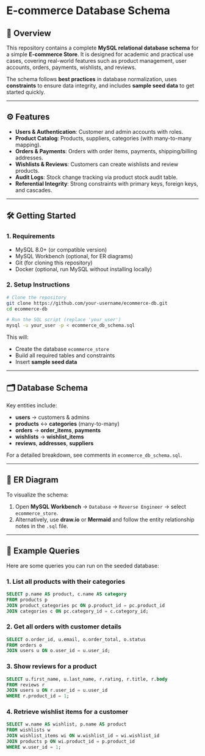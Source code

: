 # E-commerce Database Schema

## 📖 Overview

This repository contains a complete **MySQL relational database schema** for a simple **E-commerce Store**. It is designed for academic and practical use cases, covering real-world features such as product management, user accounts, orders, payments, wishlists, and reviews.

The schema follows **best practices** in database normalization, uses **constraints** to ensure data integrity, and includes **sample seed data** to get started quickly.

---

## ⚙️ Features

* **Users & Authentication**: Customer and admin accounts with roles.
* **Product Catalog**: Products, suppliers, categories (with many-to-many mapping).
* **Orders & Payments**: Orders with order items, payments, shipping/billing addresses.
* **Wishlists & Reviews**: Customers can create wishlists and review products.
* **Audit Logs**: Stock change tracking via product stock audit table.
* **Referential Integrity**: Strong constraints with primary keys, foreign keys, and cascades.

---

## 🛠️ Getting Started

### 1. Requirements

* MySQL 8.0+ (or compatible version)
* MySQL Workbench (optional, for ER diagrams)
* Git (for cloning this repository)
* Docker (optional, run MySQL without installing locally)

### 2. Setup Instructions

```bash
# Clone the repository
git clone https://github.com/your-username/ecommerce-db.git
cd ecommerce-db

# Run the SQL script (replace 'your_user')
mysql -u your_user -p < ecommerce_db_schema.sql
```

This will:

* Create the database `ecommerce_store`
* Build all required tables and constraints
* Insert **sample seed data**

---

## 🗂️ Database Schema

Key entities include:

* **users** → customers & admins
* **products** ↔ **categories** (many-to-many)
* **orders** → **order\_items**, **payments**
* **wishlists** → **wishlist\_items**
* **reviews**, **addresses**, **suppliers**

For a detailed breakdown, see comments in `ecommerce_db_schema.sql`.

---

## 🧩 ER Diagram

To visualize the schema:

1. Open **MySQL Workbench** → `Database` → `Reverse Engineer` → select `ecommerce_store`.
2. Alternatively, use **draw\.io** or **Mermaid** and follow the entity relationship notes in the `.sql` file.

---

## 🔎 Example Queries

Here are some queries you can run on the seeded database:

### 1. List all products with their categories

```sql
SELECT p.name AS product, c.name AS category
FROM products p
JOIN product_categories pc ON p.product_id = pc.product_id
JOIN categories c ON pc.category_id = c.category_id;
```

### 2. Get all orders with customer details

```sql
SELECT o.order_id, u.email, o.order_total, o.status
FROM orders o
JOIN users u ON o.user_id = u.user_id;
```

### 3. Show reviews for a product

```sql
SELECT u.first_name, u.last_name, r.rating, r.title, r.body
FROM reviews r
JOIN users u ON r.user_id = u.user_id
WHERE r.product_id = 1;
```

### 4. Retrieve wishlist items for a customer

```sql
SELECT w.name AS wishlist, p.name AS product
FROM wishlists w
JOIN wishlist_items wi ON w.wishlist_id = wi.wishlist_id
JOIN products p ON wi.product_id = p.product_id
WHERE w.user_id = 1;
```





